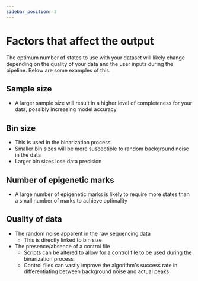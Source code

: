 ```yaml
---
sidebar_position: 5
---
```


# Factors that affect the output

The optimum number of states to use with your dataset will likely change
depending on the quality of your data and the user inputs during the pipeline.
Below are some examples of this.
## Sample size
- A larger sample size will result in a higher level of completeness for your
  data, possibly increasing model accuracy
## Bin size
- This is used in the binarization process
- Smaller bin sizes will be more susceptible to random background noise in the 
data
- Larger bin sizes lose data precision
## Number of epigenetic marks
 - A large number of epigenetic marks is likely to require more states than a 
 small number of marks to achieve optimality
 ## Quality of data
- The random noise apparent in the raw sequencing data
    - This is directly linked to bin size
- The presence/absence of a control file
    - Scripts can be altered to allow for a control file to be used during the
      binarization process
    - Control files can vastly improve the algorithm's success rate in
      differentiating between background noise and actual peaks
